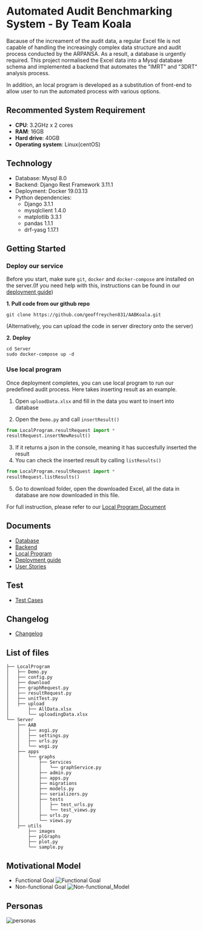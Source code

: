 # Automated Audit Benchmarking System - By Team Koala
Bacause of the increament of the audit data, a regular Excel file is not capable of handling the increasingly complex data structure and audit process conducted by the ARPANSA. As a result, a database is urgently required. This project normalised the Excel data into a Mysql database schema and implemented a backend that automates the "IMRT" and "3DRT" analysis process. 

In addition, an local program is developed as a substitution of front-end to allow user to run the automated process with various options.

## Recommented System Requirement

* **CPU**: 3.2GHz x 2 cores
* **RAM**: 16GB
* **Hard drive**: 40GB
* **Operating** **system**: Linux(centOS)

## Technology
* Database: Mysql 8.0
* Backend: Django Rest Framework 3.11.1
* Deployment: Docker 19.03.13
* Python dependencies:
  * Django 3.1.1
  * mysqlclient 1.4.0
  * matplotlib 3.3.1
  * pandas 1.1.1
  * drf-yasg 1.17.1

## Getting Started
### Deploy our service
Before you start, make sure `git`, `docker` and `docker-compose` are installed on the server.(If you need help with this, instructions can be found in our [deployment guide](https://github.com/geoffreychen831/AABKoala/blob/doc/deploy/deployment%20guide/AA-Koala%20Deployment%20Guide.md))

**1. Pull code from our github repo**

   ```shell 
   git clone https://github.com/geoffreychen831/AABKoala.git
   ```

(Alternatively, you can upload the code in server directory onto the server)

**2. Deploy**

   ```shell
   cd Server
   sudo docker-compose up -d
   ```
### Use local program
Once deployment completes, you can use local program to run our predefined audit process.
Here takes inserting result as an example.
1. Open `uploadData.xlsx` and fill in the data you want to insert into database

2. Open the `Demo.py` and call `insertResult()`
```python
from LocalProgram.resultRequest import *
resultRequest.insertNewResult()
```
3. If it returns a json in the console, meaning it has succesfully inserted the result
4. You can check the inserted result by calling `listResults()`
```python
from LocalProgram.resultRequest import *
resultRequest.listResults()
```
5. Go to download folder, open the downloaded Excel, all the data in database are now downloaded in this file.

For full instruction, please refer to our [Local Program Document](https://github.com/geoffreychen831/AABKoala/blob/doc/local/local%20program%20guide/local%20program%20guide.md)

## Documents
* [Database](https://github.com/geoffreychen831/AABKoala/blob/doc/database/database%20guide/AA-Koala_Database_Guide.md)
* [Backend](https://github.com/geoffreychen831/AABKoala/blob/doc/backend/backend%20guide/Server.md)
* [Local Program](https://github.com/geoffreychen831/AABKoala/blob/doc/local/local%20program%20guide/local%20program%20guide.md)
* [Deployment guide](https://github.com/geoffreychen831/AABKoala/blob/doc/deploy/deployment%20guide/AA-Koala%20Deployment%20Guide.md)
* [User Stories](https://github.com/geoffreychen831/AABKoala/blob/master/Doc/Userstories.pdf)

## Test
* [Test Cases](https://github.com/geoffreychen831/AABKoala/blob/master/Test/FunctionalTestCase.pdf)

## Changelog
* [Changelog](https://github.com/geoffreychen831/AABKoala/blob/doc/changelog/CHANGLOG.md)

## List of files
```
├── LocalProgram
│   ├── Demo.py
│   ├── config.py
│   ├── download
│   ├── graphRequest.py
│   ├── resultRequest.py
│   ├── unitTest.py
│   ├── upload
│      	├── AllData.xlsx
│      	└── uploadingData.xlsx
└── Server
    ├── AAB
    │   ├── asgi.py
    │   ├── settings.py
    │   ├── urls.py
    │   └── wsgi.py
    ├── apps
    │   └── graphs
    │       ├── Services
    │       │   └── graphService.py
    │       ├── admin.py
    │       ├── apps.py
    │       ├── migrations
    │       ├── models.py
    │       ├── serializers.py
    │       ├── tests
    │       │   ├── test_urls.py
    │       │   └── test_views.py
    │       ├── urls.py
    │       └── views.py
    ├── utils
        ├── images
        ├── plGraphs  
        ├── plot.py
        └── sample.py
```

## Motivational Model
* Functional Goal
![Functional Goal](https://github.com/geoffreychen831/AABKoala/blob/doc/images/images/Functional_Model.png)
* Non-functional Goal
![Non-functional_Model](https://github.com/geoffreychen831/AABKoala/blob/doc/images/images/Non-functional_Model.png)

## Personas
![personas](https://github.com/geoffreychen831/AABKoala/blob/doc/images/images/personas.png)
